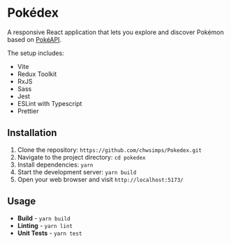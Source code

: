 # Pokédex

A responsive React application that lets you explore and discover Pokémon based on [PokéAPI](https://pokeapi.co/).

The setup includes:

- Vite
- Redux Toolkit
- RxJS
- Sass
- Jest
- ESLint with Typescript
- Prettier

## Installation

1.  Clone the repository: `https://github.com/chwsimps/Pokedex.git`
2.  Navigate to the project directory: `cd pokedex`
3.  Install dependencies: `yarn`
4.  Start the development server: `yarn build`
5.  Open your web browser and visit `http://localhost:5173/`

## Usage

- **Build** - `yarn build`
- **Linting** - `yarn lint`
- **Unit Tests** - `yarn test`
